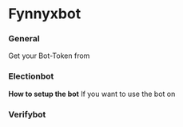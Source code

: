 # Fynnyxbot

### General
Get your Bot-Token from 


### Electionbot

**How to setup the bot**
If you want to use the bot on

### Verifybot